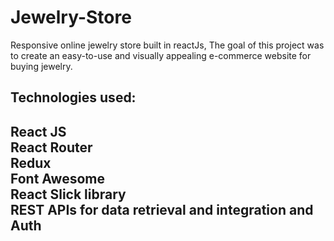 # Jewelry-Store
Responsive online jewelry store built in reactJs, The goal of this project was to create an easy-to-use and visually appealing e-commerce website for buying jewelry.

<h2>Technologies used:<h2/>
     React JS<br/>
      React Router<br/>
      Redux<br/>
      Font Awesome<br/>
      React Slick library <br/>
      REST APIs for data retrieval and integration and Auth
